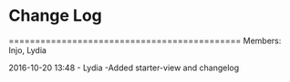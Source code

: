 # Change Log 

============================================
Members: Injo, Lydia

2016-10-20 13:48 - Lydia
-Added starter-view and changelog